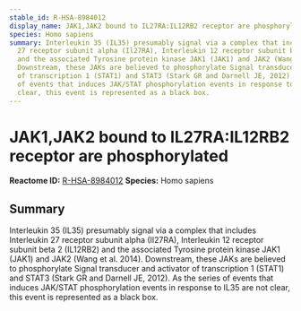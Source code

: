 ```yaml
---
stable_id: R-HSA-8984012
display_name: JAK1,JAK2 bound to IL27RA:IL12RB2 receptor are phosphorylated
species: Homo sapiens
summary: Interleukin 35 (IL35) presumably signal via a complex that includes Interleukin
  27 receptor subunit alpha (Il27RA), Interleukin 12 receptor subunit beta 2 (IL12RB2)
  and the associated Tyrosine protein kinase JAK1 (JAK1) and JAK2 (Wang et al. 2014).
  Downstream, these JAKs are believed to phosphorylate Signal transducer and activator
  of transcription 1 (STAT1) and STAT3 (Stark GR and Darnell JE, 2012). As the series
  of events that induces JAK/STAT phosphorylation events in response to IL35 are not
  clear, this event is represented as a black box.
---
```


# JAK1,JAK2 bound to IL27RA:IL12RB2 receptor are phosphorylated
**Reactome ID:** [R-HSA-8984012](https://reactome.org/content/detail/R-HSA-8984012)
**Species:** Homo sapiens

## Summary

Interleukin 35 (IL35) presumably signal via a complex that includes Interleukin 27 receptor subunit alpha (Il27RA), Interleukin 12 receptor subunit beta 2 (IL12RB2) and the associated Tyrosine protein kinase JAK1 (JAK1) and JAK2 (Wang et al. 2014). Downstream, these JAKs are believed to phosphorylate Signal transducer and activator of transcription 1 (STAT1) and STAT3 (Stark GR and Darnell JE, 2012). As the series of events that induces JAK/STAT phosphorylation events in response to IL35 are not clear, this event is represented as a black box.
